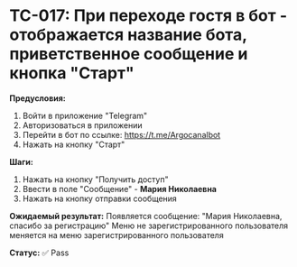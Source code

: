 # TC-017: При переходе гостя в бот - отображается название бота, приветственное сообщение и кнопка "Старт"


**Предусловия:**
1. Войти в приложение "Telegram"
2. Авторизоваться в приложении
3. Перейти в бот по ссылке: https://t.me/Argocanalbot
4. Нажать на кнопку "Старт"

**Шаги:**
1. Нажать на кнопку "Получить доступ"
2. Ввести в поле "Сообщение" - **Мария Николаевна**
3. Нажать на кнопку отправки сообщения

**Ожидаемый результат:**
Появляется сообщение:
"Мария Николаевна, спасибо за регистрацию"
Меню не зарегистрированного пользователя меняется на меню зарегистрированного пользователя

**Статус:** ✅ Pass
